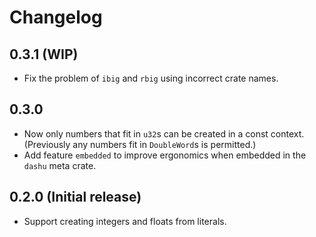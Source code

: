 # Changelog

## 0.3.1 (WIP)

- Fix the problem of `ibig` and `rbig` using incorrect crate names.

## 0.3.0

- Now only numbers that fit in `u32`s can be created in a const context. (Previously any numbers fit in `DoubleWord`s is permitted.)
- Add feature `embedded` to improve ergonomics when embedded in the `dashu` meta crate.

## 0.2.0 (Initial release)

- Support creating integers and floats from literals.
